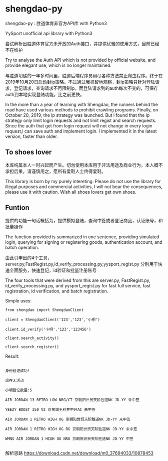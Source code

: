 # shengdao-py
shengdao-py : 胜道体育非官方API库 with Python3

YySport unofficial api library with Python3


尝试解析出胜道体育官方未开放的Auth接口，并提供优雅的使用方式，目前已经不在维护

Try to analyse the Auth API which is not provided by official website, and provide elegant use, which is no longer maintained.

与胜道切磋的一年多时间里，胜道后端程序员用尽各种方法禁止爬虫程序。终于在2019年10月20日启动封ip策略。不过通过我机智地观察，封ip策略只针对登陆请求，登记请求，查询请求不再限制ip。而登陆请求到的auth每次不变的，可保存auth到本地实现登陆功能。比之前更快。

In the more than a year of learning with Shengdao, the runners behind the road have used various methods to prohibit crawling programs. Finally, on October 20, 2019, the ip strategy was launched. But i found that the ip strategy only limit login requests and not limit regist and search requests. Since the auth that get from login request will not change in every login request,i can save auth and implement login. I implemented it in the latest version, faster than older.


## To shoes lover

本库纯属本人一时兴起而产生。切勿使用本库用于非法用途及商业行为，本人概不承担后果，请谨慎用之，愿所有爱鞋人士终得爱鞋。

This library is born by my purely intereting. Please do not use the library for illegal purposes and commercial activities, I will not bear the consequences, please use it with caution. Wish all shoes lovers get own shoes.


## Funtion

提供的功能一句话概括为，提供模拟登陆，查询中签或者登记商品，认证账号，和批量操作

The function provided is summarized in one sentence, providing simulated login, querying for signing or registering goods, authentication account, and batch operation.

由此引申出的4个工具，server.py,FastRegist.py,id_verify_processing.py,yysport_regist.py 分别用于快速全面服务，快速登记，id验证和批量注册账号

The four tools that were derived from this are server.py, FastRegist.py, id_verify_processing.py, and yysport_regist.py for fast full service, fast registration, id verification, and batch registration.

Simple uses:
```
from shengdao import ShengdaoClient

client = ShengdaoClient('123','123','小明')

client.id_verify('小明','123','123456')

client.search_activity()

client.search_register()

```

Result:
```

身份验证成功!

现在无活动

小明登记数量:5

AIR JORDAN 13 RETRO LOW NRG/CT 京朝阳世贸天阶胜道NK JD-YY 未中签

YEEZY BOOST 350 V2 京东城王府井中环AC 未中签

AIR JORDAN 1 RETRO HIGH OG 京朝阳世贸天阶胜道NK JD-YY 未中签

AIR JORDAN 1 RETRO HIGH OG BG 京朝阳世贸天阶胜道NK JD-YY 未中签

WMNS AIR JORDAN 1 HIGH OG NRG 京朝阳世贸天阶胜道NK JD-YY 中签


```
解析思路
https://download.csdn.net/download/m0_37694033/10878453
